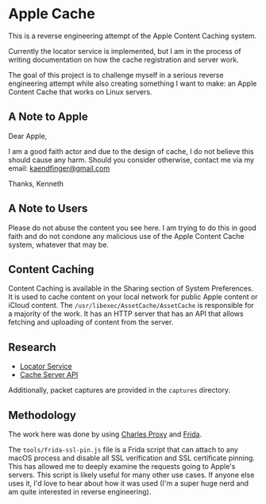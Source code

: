 # Apple Cache

This is a reverse engineering attempt of the Apple Content Caching system.

Currently the locator service is implemented, but I am in the process of
writing documentation on how the cache registration and server work.

The goal of this project is to challenge myself in a serious reverse engineering
attempt while also creating something I want to make: an Apple Content Cache that works on Linux servers.

## A Note to Apple

Dear Apple,

I am a good faith actor and due to the design of cache, I do not believe this should cause any harm. Should you consider otherwise, contact me via my email: kaendfinger@gmail.com

Thanks,
Kenneth

## A Note to Users

Please do not abuse the content you see here. I am trying to do this in good faith and do not condone any malicious use of the Apple Content Cache system, whatever that may be.

## Content Caching

Content Caching is available in the Sharing section of System Preferences.
It is used to cache content on your local network for public Apple content or
iCloud content. The `/usr/libexec/AssetCache/AssetCache` is responsible for a majority
of the work. It has an HTTP server that has an API that allows fetching and uploading of content from the server.

## Research

* [Locator Service](locator/README.md)
* [Cache Server API](server/README.md)

Additionally, packet captures are provided in the `captures` directory.

## Methodology

The work here was done by using [Charles Proxy](https://www.charlesproxy.com/) and [Frida](https://www.frida.re/).

The `tools/frida-ssl-pin.js` file is a Frida script that can attach to any macOS process and disable all SSL verification and SSL certificate pinning. This has allowed me to deeply examine the requests going to Apple's servers. This script is likely useful
for many other use cases. If anyone else uses it, I'd love to hear about how it was used (I'm a super huge nerd and am quite interested in reverse engineering).
